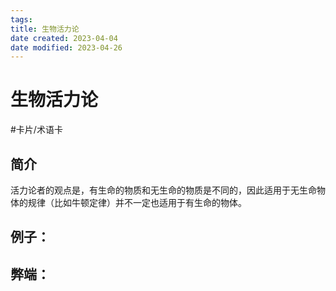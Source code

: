 ```yaml
---
tags:
title: 生物活力论
date created: 2023-04-04
date modified: 2023-04-26
---
```


# 生物活力论

#卡片/术语卡

## 简介

活力论者的观点是，有生命的物质和无生命的物质是不同的，因此适用于无生命物体的规律（比如牛顿定律）并不一定也适用于有生命的物体。

## 例子：

## 弊端：

